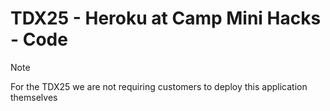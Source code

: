 # TDX25 - Heroku at Camp Mini Hacks - Code

> [!NOTE]
> For the TDX25 we are not requiring customers to deploy this application themselves
